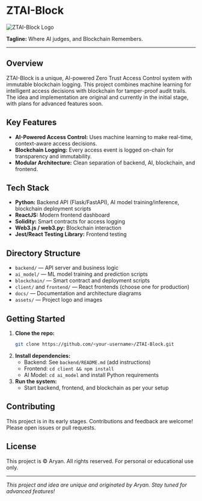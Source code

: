 # ZTAI-Block

![ZTAI-Block Logo](assets/Ztai_Block-removebg-preview.png)

**Tagline:** Where AI judges, and Blockchain Remembers.

---

## Overview
ZTAI-Block is a unique, AI-powered Zero Trust Access Control system with immutable blockchain logging. This project combines machine learning for intelligent access decisions with blockchain for tamper-proof audit trails. The idea and implementation are original and currently in the initial stage, with plans for advanced features soon.

## Key Features
- **AI-Powered Access Control:** Uses machine learning to make real-time, context-aware access decisions.
- **Blockchain Logging:** Every access event is logged on-chain for transparency and immutability.
- **Modular Architecture:** Clean separation of backend, AI, blockchain, and frontend.

## Tech Stack
- **Python:** Backend API (Flask/FastAPI), AI model training/inference, blockchain deployment scripts
- **ReactJS:** Modern frontend dashboard
- **Solidity:** Smart contracts for access logging
- **Web3.js / web3.py:** Blockchain interaction
- **Jest/React Testing Library:** Frontend testing

## Directory Structure
- `backend/` — API server and business logic
- `ai_model/` — ML model training and prediction scripts
- `blockchain/` — Smart contract and deployment scripts
- `client/` and `frontend/` — React frontends (choose one for production)
- `docs/` — Documentation and architecture diagrams
- `assets/` — Project logo and images

## Getting Started
1. **Clone the repo:**
   ```sh
   git clone https://github.com/<your-username>/ZTAI-Block.git
   ```
2. **Install dependencies:**
   - Backend: See `backend/README.md` (add instructions)
   - Frontend: `cd client && npm install`
   - AI Model: `cd ai_model` and install Python requirements
3. **Run the system:**
   - Start backend, frontend, and blockchain as per your setup

## Contributing
This project is in its early stages. Contributions and feedback are welcome! Please open issues or pull requests.

## License
This project is © Aryan. All rights reserved. For personal or educational use only.

---

*This project and idea are unique and originated by Aryan. Stay tuned for advanced features!*
